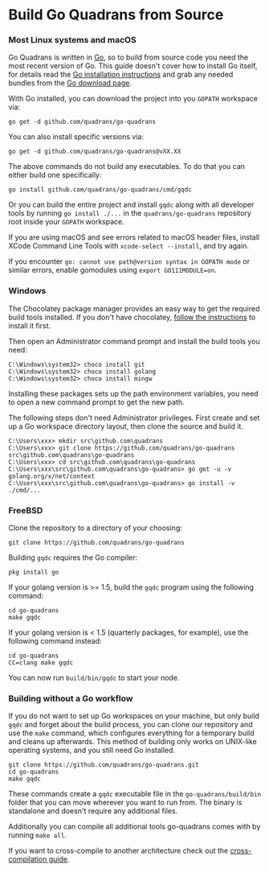 Build Go Quadrans from Source
=============================

### Most Linux systems and macOS

Go Quadrans is written in [Go][go], so to build from source code you need the most recent version of Go. This guide doesn't cover how to install Go itself, for details read the [Go installation instructions][go-install] and grab any needed bundles from the [Go download page][go-dl].

With Go installed, you can download the project into you `GOPATH` workspace via:

```shell
go get -d github.com/quadrans/go-quadrans
```

You can also install specific versions via:

```shell
go get -d github.com/quadrans/go-quadrans@vXX.XX
```

The above commands do not build any executables. To do that you can either build one specifically:

```shell
go install github.com/quadrans/go-quadrans/cmd/gqdc
```

Or you can build the entire project and install `gqdc` along with all developer tools by running `go install ./...` in the `quadrans/go-quadrans` repository root inside your `GOPATH` workspace.

If you are using macOS and see errors related to macOS header files, install XCode Command Line Tools with `xcode-select --install`, and try again.

If you encounter `go: cannot use path@version syntax in GOPATH mode` or similar errors, enable gomodules using `export GO111MODULE=on`.

### Windows

The Chocolatey package manager provides an easy way to get the required build tools installed. If you don't have chocolatey, [follow the instructions][chocolatey] to install it first.

Then open an Administrator command prompt and install the build tools you need:

```
C:\Windows\system32> choco install git
C:\Windows\system32> choco install golang
C:\Windows\system32> choco install mingw
```

Installing these packages sets up the path environment variables, you need to open a new command prompt to get the new path.

The following steps don't need Administrator privileges. First create and set up a Go workspace directory layout, then clone the source and build it.

```
C:\Users\xxx> mkdir src\github.com\quadrans
C:\Users\xxx> git clone https://github.com/quadrans/go-quadrans src\github.com\quadrans\go-quadrans
C:\Users\xxx> cd src\github.com\quadrans\go-quadrans
C:\Users\xxx\src\github.com\quadrans\go-quadrans> go get -u -v golang.org/x/net/context
C:\Users\xxx\src\github.com\quadrans\go-quadrans> go install -v ./cmd/...
```

### FreeBSD

Clone the repository to a directory of your choosing:

```shell
git clone https://github.com/quadrans/go-quadrans
```

Building `gqdc` requires the Go compiler:

```shell
pkg install go
```

If your golang version is >= 1.5, build the `gqdc` program using the following command:

```shell
cd go-quadrans
make gqdc
```

If your golang version is &lt; 1.5 (quarterly packages, for example), use the following command instead:

```shell
cd go-quadrans
CC=clang make gqdc
```

You can now run `build/bin/gqdc` to start your node.

### Building without a Go workflow

If you do not want to set up Go workspaces on your machine, but only build `gqdc` and forget about the build process, you can clone our repository and use the `make` command, which configures everything for a temporary build and cleans up afterwards. This method of building only works on UNIX-like operating systems, and you still need Go installed.

```shell
git clone https://github.com/quadrans/go-quadrans.git
cd go-quadrans
make gqdc
```

These commands create a `gqdc` executable file in the `go-quadrans/build/bin` folder that you can move wherever you want to run from. The binary is standalone and doesn't require any additional files.

Additionally you can compile all additional tools go-quadrans comes with by running `make all`. 

If you want to cross-compile to another architecture check out the [cross-compilation guide](./cross-compile).

[brew]: https://brew.sh/
[go]: https://golang.org/
[go-dl]: https://golang.org/dl/
[go-install]: https://golang.org/doc/install
[chocolatey]: https://chocolatey.org
[gqdc-releases]: https://github.com/quadrans/go-quadrans/releases
